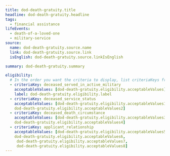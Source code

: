 ```yaml
---
title: dod-death-gratuity.title
headline: dod-death-gratuity.headline
tags:
  - financial assistance
lifeEvents:
  - death-of-a-loved-one
  - military-service
source:
  name: dod-death-gratuity.source.name
  link: dod-death-gratuity.source.link
  isEnglish: dod-death-gratuity.source.linkIsEnglish

summary: dod-death-gratuity.summary

eligibility:
  # In the order you want the criteria to display, list criteriaKeys from the csv here, each followed by a comma-separated list of which values indicate eligibility for that criteria. Wrap individual values in quotes if they have inner commas.
  - criteriaKey: deceased_served_in_active_military
    acceptableValues: [dod-death-gratuity.eligibility.acceptableValues]
    label: dod-death-gratuity.eligibility.label
  - criteriaKey: deceased_service_status
    acceptableValues: [dod-death-gratuity.eligibility.acceptableValues1, 
    dod-death-gratuity.eligibility.acceptableValues2]
  - criteriaKey: deceased_death_circumstance
    acceptableValues: [dod-death-gratuity.eligibility.acceptableValues3, 
    dod-death-gratuity.eligibility.acceptableValues4]
  - criteriaKey: applicant_relationship
    acceptableValues: [dod-death-gratuity.eligibility.acceptableValues5, 
    dod-death-gratuity.eligibility.acceptableValues6,
     dod-death-gratuity.eligibility.acceptableValues7, 
     dod-death-gratuity.eligibility.acceptableValues8]
---
```

